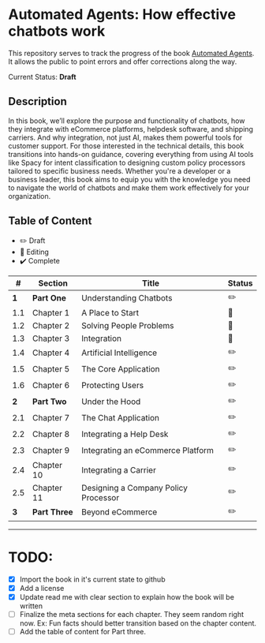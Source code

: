 # Automated Agents: How effective chatbots work

This repository serves to track the progress of the book [Automated Agents](https://www.automatedagentsbook.com/). It allows the public to point errors and offer corrections along the way.

Current Status: **Draft**

## Description

In this book, we’ll explore the purpose and functionality of chatbots, how they integrate with eCommerce platforms, helpdesk software, and shipping carriers. And why integration, not just AI, makes them powerful tools for customer support. For those interested in the technical details, this book transitions into hands-on guidance, covering everything from using AI tools like Spacy for intent classification to designing custom policy processors tailored to specific business needs. Whether you're a developer or a business leader, this book aims to equip you with the knowledge you need to navigate the world of chatbots and make them work effectively for your organization.


## Table of Content

* :pencil2: Draft 
* :bookmark_tabs: Editing
* :heavy_check_mark: Complete

| # | Section | Title | Status |
|---| ------- | ----- | ------ |
| **1** | **Part One** | Understanding Chatbots  | :pencil2: |
| 1.1 | Chapter 1 | A Place to Start | :bookmark_tabs: | 
| 1.2 | Chapter 2 | Solving People Problems | :bookmark_tabs: | 
| 1.3 | Chapter 3 | Integration| :bookmark_tabs: | 
| 1.4 | Chapter 4 | Artificial Intelligence | :pencil2: | 
| 1.5 | Chapter 5 | The Core Application | :pencil2: |
| 1.6 | Chapter 6 | Protecting Users | :pencil2: |
| **2** | **Part Two** | Under the Hood  | :pencil2: |
| 2.1 | Chapter 7 | The Chat Application | :pencil2: | 
| 2.2 | Chapter 8 | Integrating a Help Desk | :pencil2: | 
| 2.3 | Chapter 9 | Integrating an eCommerce Platform | :pencil2: | 
| 2.4 | Chapter 10 | Integrating a Carrier | :pencil2: | 
| 2.5 | Chapter 11 | Designing a Company Policy Processor | :pencil2: | 
| **3** | **Part Three** | Beyond eCommerce | :pencil2: |

---


# TODO:

- [x] Import the book in it's current state to github
- [x] Add a license
- [x] Update read me with clear section to explain how the book will be written
- [ ] Finalize the meta sections for each chapter. They seem random right now. Ex: Fun facts should better transition based on the chapter content.
- [ ] Add the table of content for Part three. 